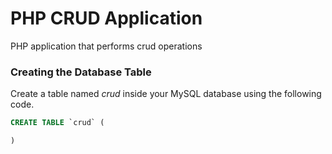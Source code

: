 # PHP CRUD Application

PHP application that performs crud operations

### ****Creating the Database Table****

Create a table named *crud* inside your MySQL database using the following code.

```sql
CREATE TABLE `crud` (

)
```
